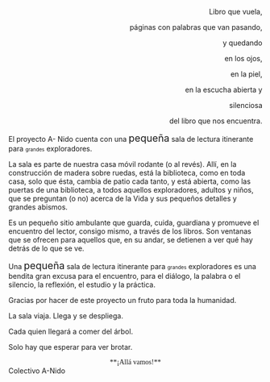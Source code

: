 <div style="text-align: right;" markdown="1" id="intro">

Libro que vuela,

páginas con palabras que van pasando,

y quedando

en los ojos,

en la piel,

en la escucha abierta y

silenciosa

del libro que nos encuentra.

</div>


El proyecto A- Nido cuenta con una <span style="font-size: 1.4em">pequeña</span> sala de lectura itinerante para <span style="font-size: 0.7em">grandes</span> exploradores.

La sala es parte de nuestra casa móvil rodante (o al revés). Allí, en la construcción de madera sobre ruedas, está la biblioteca, como en toda casa, solo que ésta, cambia de patio cada tanto, y está abierta, como las puertas de una biblioteca, a todos aquellos exploradores, adultos y niños, que se preguntan (o no) acerca de la Vida y sus pequeños detalles y grandes abismos.

Es un pequeño sitio ambulante que guarda, cuida, guardiana y promueve el encuentro del lector, consigo mismo, a través de los libros. Son ventanas que se ofrecen para aquellos que, en su andar, se detienen a ver qué hay detrás de lo que se ve.

Una <span style="font-size: 1.4em">pequeña</span> sala de lectura itinerante para <span style="font-size: 0.7em">grandes</span> exploradores es una bendita gran excusa para el encuentro, para el diálogo, la palabra o el silencio, la reflexión, el estudio y la práctica.

Gracias por hacer de este proyecto un fruto para toda la humanidad.

La sala viaja. Llega y se despliega.

Cada quien llegará a comer del árbol.

Solo hay que esperar para ver brotar.

<div style="text-align: center; font-family: 'Jost'" markdown="1">**¡Allá vamos!**</div>

<div class="firma-final">Colectivo A-Nido</div>
